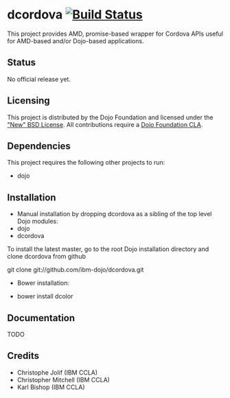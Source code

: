 # dcordova [![Build Status](https://travis-ci.org/ibm-dojo/dcordova.png?branch=master)](https://travis-ci.org/ibm-dojo/dcordova)

This project provides AMD, promise-based wrapper for Cordova APIs useful for AMD-based and/or Dojo-based applications.

## Status

No official release yet.

## Licensing

This project is distributed by the Dojo Foundation and licensed under the ["New" BSD License](https://github.com/ibm-dojo/dcordova/blob/master/LICENSE).
All contributions require a [Dojo Foundation CLA](http://dojofoundation.org/about/claForm).

## Dependencies

This project requires the following other projects to run:
 * dojo

## Installation

* Manual installation by dropping dcordova as a sibling of the top level Dojo modules:
 * dojo
 * dcordova

 To install the latest master, go to the root Dojo installation directory and clone dcordova from github

 git clone git://github.com/ibm-dojo/dcordova.git

* Bower installation:

 * bower install dcolor

## Documentation

TODO

## Credits

* Christophe Jolif (IBM CCLA)
* Christopher Mitchell (IBM CCLA)
* Karl Bishop (IBM CCLA)
